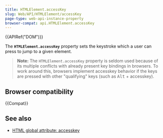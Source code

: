 ```yaml
---
title: HTMLElement.accessKey
slug: Web/API/HTMLElement/accessKey
page-type: web-api-instance-property
browser-compat: api.HTMLElement.accessKey
---
```


{{APIRef("DOM")}}

The **`HTMLElement.accessKey`** property sets the keystroke which a user can press to jump to a given element.

> **Note:** The `HTMLElement.accessKey` property is seldom used because of its multiple conflicts with already present key bindings in browsers. To work around this, browsers implement accesskey behavior if the keys are pressed with other "qualifying" keys (such as <kbd>Alt</kbd> + accesskey).

## Browser compatibility

{{Compat}}

## See also

- [HTML global attribute: accesskey](/en-US/docs/Web/HTML/Global_attributes/accesskey)
